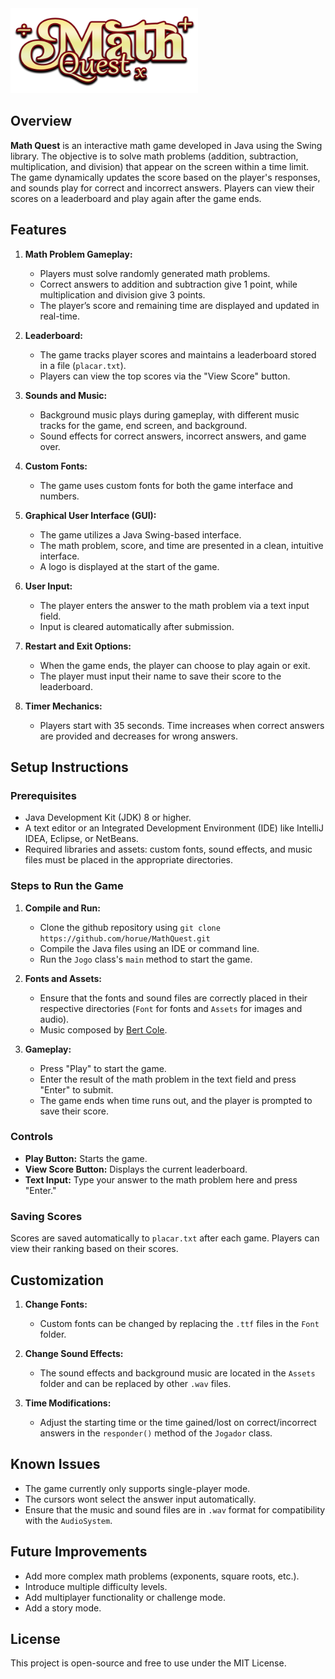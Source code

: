 <img src="Assets\Images\mathquestlogo2.png" alt="project logo" width="300">


## Overview

**Math Quest** is an interactive math game developed in Java using the Swing library. The objective is to solve math problems (addition, subtraction, multiplication, and division) that appear on the screen within a time limit. The game dynamically updates the score based on the player's responses, and sounds play for correct and incorrect answers. Players can view their scores on a leaderboard and play again after the game ends.

## Features

1.  **Math Problem Gameplay:**
    
    -   Players must solve randomly generated math problems.
    -   Correct answers to addition and subtraction give 1 point, while multiplication and division give 3 points.
    -   The player’s score and remaining time are displayed and updated in real-time.
2.  **Leaderboard:**
    
    -   The game tracks player scores and maintains a leaderboard stored in a file (`placar.txt`).
    -   Players can view the top scores via the "View Score" button.
3.  **Sounds and Music:**
    
    -   Background music plays during gameplay, with different music tracks for the game, end screen, and background.
    -   Sound effects for correct answers, incorrect answers, and game over.
4.  **Custom Fonts:**
    
    -   The game uses custom fonts for both the game interface and numbers.
5.  **Graphical User Interface (GUI):**
    
    -   The game utilizes a Java Swing-based interface.
    -   The math problem, score, and time are presented in a clean, intuitive interface.
    -   A logo is displayed at the start of the game.
6.  **User Input:**
    
    -   The player enters the answer to the math problem via a text input field.
    -   Input is cleared automatically after submission.
7.  **Restart and Exit Options:**
    
    -   When the game ends, the player can choose to play again or exit.
    -   The player must input their name to save their score to the leaderboard.
8.  **Timer Mechanics:**
    
    -   Players start with 35 seconds. Time increases when correct answers are provided and decreases for wrong answers.

## Setup Instructions

### Prerequisites

-   Java Development Kit (JDK) 8 or higher.
-   A text editor or an Integrated Development Environment (IDE) like IntelliJ IDEA, Eclipse, or NetBeans.
-   Required libraries and assets: custom fonts, sound effects, and music files must be placed in the appropriate directories.


### Steps to Run the Game

1.  **Compile and Run:**
    - Clone the github repository using `git clone https://github.com/horue/MathQuest.git`
    -   Compile the Java files using an IDE or command line.
    -   Run the `Jogo` class's `main` method to start the game.
2.  **Fonts and Assets:**
    
    -   Ensure that the fonts and sound files are correctly placed in their respective directories (`Font` for fonts and `Assets` for images and audio).
    - Music composed by [Bert Cole](https://bitbybitsound.com/).
3.  **Gameplay:**
    
    -   Press "Play" to start the game.
    -   Enter the result of the math problem in the text field and press "Enter" to submit.
    -   The game ends when time runs out, and the player is prompted to save their score.

### Controls

-   **Play Button:** Starts the game.
-   **View Score Button:** Displays the current leaderboard.
-   **Text Input:** Type your answer to the math problem here and press "Enter."

### Saving Scores

Scores are saved automatically to `placar.txt` after each game. Players can view their ranking based on their scores.

## Customization

1.  **Change Fonts:**
    
    -   Custom fonts can be changed by replacing the `.ttf` files in the `Font` folder.
2.  **Change Sound Effects:**
    
    -   The sound effects and background music are located in the `Assets` folder and can be replaced by other `.wav` files.
3.  **Time Modifications:**
    
    -   Adjust the starting time or the time gained/lost on correct/incorrect answers in the `responder()` method of the `Jogador` class.

## Known Issues

-   The game currently only supports single-player mode.
- The cursors wont select the answer input automatically.
-   Ensure that the music and sound files are in `.wav` format for compatibility with the `AudioSystem`.

## Future Improvements

-   Add more complex math problems (exponents, square roots, etc.).
-   Introduce multiple difficulty levels.
-   Add multiplayer functionality or challenge mode.
- Add a story mode.

## License

This project is open-source and free to use under the MIT License.